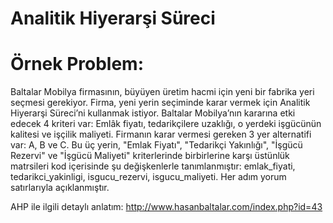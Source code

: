 # Analitik Hiyerarşi Süreci
# Örnek Problem:
Baltalar Mobilya firmasının, büyüyen üretim hacmi için yeni bir fabrika yeri seçmesi gerekiyor. Firma, yeni yerin seçiminde karar vermek için Analitik Hiyerarşi Süreci’ni kullanmak istiyor.
Baltalar Mobilya’nın kararına etki edecek 4 kriteri var: Emlâk fiyatı, tedarikçilere uzaklığı, o yerdeki işgücünün kalitesi ve işçilik maliyeti.
Firmanın karar vermesi gereken 3 yer alternatifi var: A, B ve C.
Bu üç yerin, "Emlak Fiyatı", "Tedarikçi Yakınlığı", "İşgücü Rezervi" ve "İşgücü Maliyeti" kriterlerinde birbirlerine karşı üstünlük matrsileri kod içerisinde şu değişkenlerle tanımlanmıştır:
emlak_fiyati, tedarikci_yakinligi, isgucu_rezervi, isgucu_maliyeti.
Her adım yorum satırlarıyla açıklanmıştır.

AHP ile ilgili detaylı anlatım: http://www.hasanbaltalar.com/index.php?id=43 

